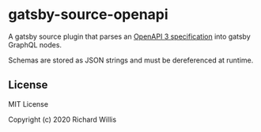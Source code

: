 # gatsby-source-openapi

A gatsby source plugin that parses an [OpenAPI 3 specification](http://spec.openapis.org/oas/v3.0.3) into gatsby GraphQL nodes.

Schemas are stored as JSON strings and must be dereferenced at runtime.

## License

MIT License

Copyright (c) 2020 Richard Willis
